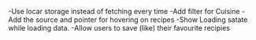 -Use locar storage instead of fetching every time
-Add filter for Cuisine
-Add the source and pointer for hovering on recipes
-Show Loading satate while loading data. 
-Allow users to save (like) their favourite recipies 